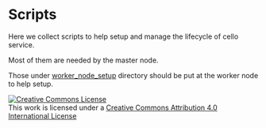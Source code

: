 # Scripts

Here we collect scripts to help setup and manage the lifecycle of cello service.

Most of them are needed by the master node.

Those under [worker_node_setup](worker_node) directory should be put at the worker node to help setup.

<a rel="license" href="http://creativecommons.org/licenses/by/4.0/"><img alt="Creative Commons License" style="border-width:0" src="https://i.creativecommons.org/l/by/4.0/88x31.png" /></a><br />This work is licensed under a <a rel="license" href="http://creativecommons.org/licenses/by/4.0/">Creative Commons Attribution 4.0 International License</a>
